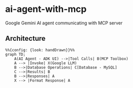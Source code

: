 # ai-agent-with-mcp
Google Gemini AI agent communicating with MCP server


## Architecture

```mermaid
%%{config: {look: handDrawn}}%%
graph TD;
    A(AI Agent - ADK UI) -->|Tool Calls| B(MCP Toolbox)
    A --> |Invoke| X(Google LLM)
    B -->|Database Operations| C[Database - MySQL]
    C -->|Results| B
    B -->|Responses| A
    X --> |Format Response| A

```